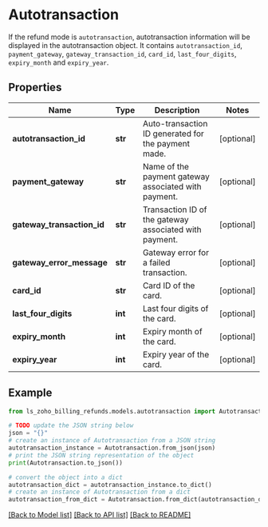 # Autotransaction

If the refund mode is <code>autotransaction</code>, autotransaction information will be displayed in the autotransaction object. It contains <code>autotransaction_id</code>, <code>payment_gateway</code>, <code>gateway_transaction_id</code>, <code>card_id</code>, <code>last_four_digits</code>, <code>expiry_month</code> and <code>expiry_year</code>.

## Properties

Name | Type | Description | Notes
------------ | ------------- | ------------- | -------------
**autotransaction_id** | **str** | Auto-transaction ID generated for the payment made. | [optional] 
**payment_gateway** | **str** | Name of the payment gateway associated with payment. | [optional] 
**gateway_transaction_id** | **str** | Transaction ID of the gateway associated with payment. | [optional] 
**gateway_error_message** | **str** | Gateway error for a failed transaction. | [optional] 
**card_id** | **str** | Card ID of the card. | [optional] 
**last_four_digits** | **int** | Last four digits of the card. | [optional] 
**expiry_month** | **int** | Expiry month of the card. | [optional] 
**expiry_year** | **int** | Expiry year of the card. | [optional] 

## Example

```python
from ls_zoho_billing_refunds.models.autotransaction import Autotransaction

# TODO update the JSON string below
json = "{}"
# create an instance of Autotransaction from a JSON string
autotransaction_instance = Autotransaction.from_json(json)
# print the JSON string representation of the object
print(Autotransaction.to_json())

# convert the object into a dict
autotransaction_dict = autotransaction_instance.to_dict()
# create an instance of Autotransaction from a dict
autotransaction_from_dict = Autotransaction.from_dict(autotransaction_dict)
```
[[Back to Model list]](../README.md#documentation-for-models) [[Back to API list]](../README.md#documentation-for-api-endpoints) [[Back to README]](../README.md)


